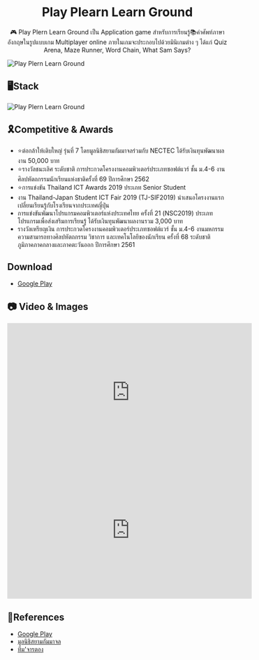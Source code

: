 <p align="center">
    <h1 align = "center">Play Plearn Learn Ground</h1>
</p>
<p align="center">
🎮 Play Plern Learn Ground เป็น Application game สำหรับการเรียนรู้📚คำศัพท์ภาษาอังกฤษในรูปแบบเกม Multiplayer online ภายในเกมจะประกอบไปด้วยมินิเกมต่าง ๆ ได้แก่ Quiz Arena, Maze Runner, Word Chain, What Sam Says?
</p>

![Play Plern Learn Ground](https://i.imgur.com/F3t6hE1.jpeg)

## 🖥️Stack

![Play Plern Learn Ground](https://i.imgur.com/NCACfAz.png)

## 🎗️Competitive & Awards

- ⭐ต่อกล้าให้เติบใหญ่ รุ่นที่ 7 โดยมูลนิธิสยามกัมมาจลร่วมกับ NECTEC ได้รับเงินทุนพัฒนาผลงาน 50,000 บาท
- ⭐รางวัลชนะเลิศ ระดับชาติ การประกวดโครงงานคอมพิวเตอร์ประเภทซอฟต์แวร์ ชั้น ม.4-6 งานศิลปหัตถกรรมนักเรียนแห่งชาติครั้งที่ 69 ปีการศึกษา 2562
- ⭐การแข่งขัน Thailand ICT Awards 2019 ประเภท Senior Student
- งาน Thailand-Japan Student ICT Fair 2019 (TJ-SIF2019) นำเสนอโครงงานแรกเปลี่ยนเรียนรู้กับโรงเรียนจากประเทศญี่ปุ่น
- การแข่งขันพัฒนาโปรแกรมคอมพิวเตอร์แห่งประเทศไทย ครั้งที่ 21 (NSC2019) ประเภทโปรแกรมเพื่อส่งเสริมการเรียนรู้ ได้รับเงินทุนพัฒนาผลงานรวม 3,000 บาท
- รางวัลเหรียญเงิน การประกวดโครงงานคอมพิวเตอร์ประเภทซอฟต์แวร์ ชั้น ม.4-6 งานมหกรรมความสามารถทางศิลปหัตถกรรม วิชาการ และเทคโนโลยีของนักเรียน ครั้งที่ 68 ระดับชาติ ภูมิภาคภาคกลางและภาคตะวันออก ปีการศึกษา 2561

## Download

- [Google Play](https://play.google.com/store/apps/details?id=com.GISchoolLab.PPGL&hl=en)

## 📷 Video & Images

<iframe width="560" height="315" src="https://www.youtube.com/embed/gzR5FALK2dc" title="YouTube video player" frameborder="0" allow="accelerometer; autoplay; clipboard-write; encrypted-media; gyroscope; picture-in-picture; web-share" allowfullscreen></iframe>

<iframe width="560" height="315" src="https://www.youtube.com/embed/M1YmDNqtZuo" title="YouTube video player" frameborder="0" allow="accelerometer; autoplay; clipboard-write; encrypted-media; gyroscope; picture-in-picture; web-share" allowfullscreen></iframe>

## 📝References

- [Google Play](https://play.google.com/store/apps/details?id=com.GISchoolLab.PPGL&hl=en)
- [มูลนิธิสยามกัมมาจล](https://www.scbfoundation.com/project_detail.php?project_id=1585)
- [ทีม'จารตอง](http://app.sa.ac.th/myapp/47.html)
